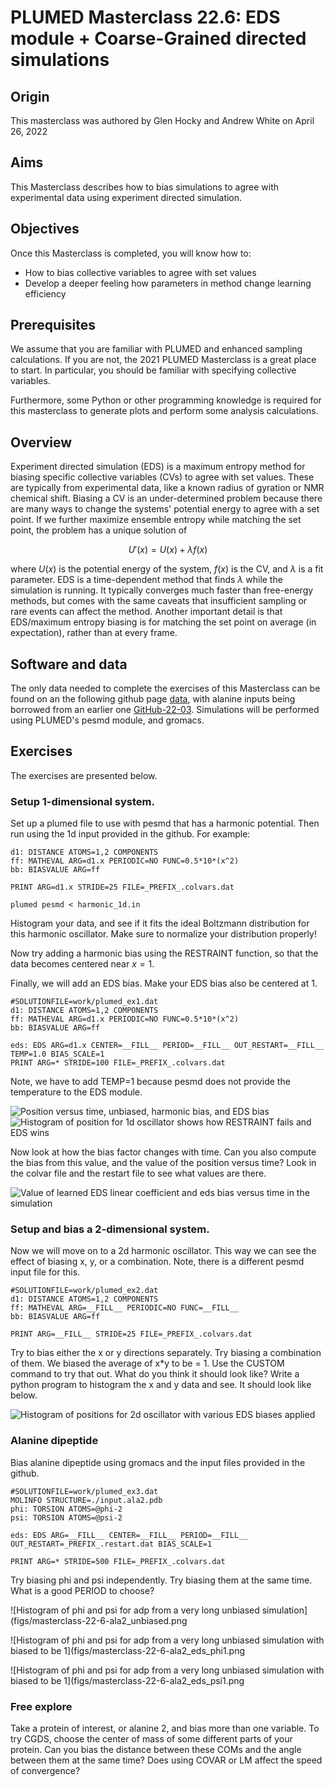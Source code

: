 # PLUMED Masterclass 22.6: EDS module + Coarse-Grained directed simulations

## Origin 

This masterclass was authored by Glen Hocky and Andrew White on April 26, 2022

## Aims

This Masterclass describes how to bias simulations to agree with experimental data using experiment directed simulation.

## Objectives

Once this Masterclass is completed, you will know how to:

- How to bias collective variables to agree with set values
- Develop a deeper feeling how parameters in method change learning efficiency

## Prerequisites

We assume that you are familiar with PLUMED and enhanced sampling calculations. If you are not, the 2021 PLUMED Masterclass is a great place to start. In particular, you should be familiar with specifying collective variables.

Furthermore, some Python or other programming knowledge is required for this masterclass to generate plots and perform some analysis calculations.

## Overview

Experiment directed simulation (EDS) is a maximum entropy method for biasing specific collective variables (CVs) to agree with set values. These are typically from experimental data, like a known radius of gyration or NMR chemical shift. Biasing a CV is an under-determined problem because there are many ways to change the systems' potential energy to agree with a set point. If we further maximize ensemble entropy while matching the set point, the problem has a unique solution of

$$
U'(x) = U(x) + \lambda f(x)
$$

where $U(x)$ is the potential energy of the system, $f(x)$ is the CV, and $\lambda$ is a fit parameter. EDS is a time-dependent method that finds $\lambda$ while the simulation is running. It typically converges much faster than free-energy methods, but comes with the same caveats that insufficient sampling or rare events can affect the method. Another important detail is that EDS/maximum entropy biasing is for matching the set point on average (in expectation), rather than at every frame.

## Software and data

The only data needed to complete the exercises of this Masterclass can be found on an the following github page [data](https://github.com/hockyg/plumed-eds-masterclass), with alanine inputs being borrowed from an earlier one [GitHub-22-03](https://github.com/invemichele/masterclass-22-03.git/).
Simulations will be performed using PLUMED's pesmd module, and gromacs.

## Exercises

The exercises are presented below.

### Setup 1-dimensional system.

Set up a plumed file to use with pesmd that has a harmonic potential. Then run using the 1d input provided in the github. For example:

```plumed
d1: DISTANCE ATOMS=1,2 COMPONENTS
ff: MATHEVAL ARG=d1.x PERIODIC=NO FUNC=0.5*10*(x^2)
bb: BIASVALUE ARG=ff

PRINT ARG=d1.x STRIDE=25 FILE=_PREFIX_.colvars.dat
```

````
plumed pesmd < harmonic_1d.in
````

Histogram your data, and see if it fits the ideal Boltzmann distribution for this harmonic oscillator. Make sure to normalize your distribution properly!

Now try adding a harmonic bias using the RESTRAINT function, so that the data becomes centered near $x=1$.

Finally, we will add an EDS bias. Make your EDS bias also be centered at 1.

```plumed
#SOLUTIONFILE=work/plumed_ex1.dat
d1: DISTANCE ATOMS=1,2 COMPONENTS
ff: MATHEVAL ARG=d1.x PERIODIC=NO FUNC=0.5*10*(x^2)
bb: BIASVALUE ARG=ff

eds: EDS ARG=d1.x CENTER=__FILL__ PERIOD=__FILL__ OUT_RESTART=__FILL__ TEMP=1.0 BIAS_SCALE=1
PRINT ARG=* STRIDE=100 FILE=_PREFIX_.colvars.dat
```

Note, we have to add TEMP=1 because pesmd does not provide the temperature to the EDS module.

![Position versus time, unbiased, harmonic bias, and EDS bias](figs/masterclass-22-6-comp_rest_eds.png) 
![Histogram of position for 1d oscillator shows how RESTRAINT fails and EDS wins](figs/masterclass-22-6-comp_rest_eds_hist.png) 

Now look at how the bias factor changes with time. Can you also compute the bias from this value, and the value of the position versus time? Look in the colvar file and the restart file to see what values are there.

![Value of learned EDS linear coefficient and eds bias versus time in the simulation](figs/masterclass-22-6-1d_check_bias.png) 

### Setup and bias a 2-dimensional system.

Now we will move on to a 2d harmonic oscillator. This way we can see the effect of biasing x, y, or a combination. Note, there is a different pesmd input file for this.

```plumed
#SOLUTIONFILE=work/plumed_ex2.dat
d1: DISTANCE ATOMS=1,2 COMPONENTS
ff: MATHEVAL ARG=__FILL__ PERIODIC=NO FUNC=__FILL__
bb: BIASVALUE ARG=ff

PRINT ARG=__FILL__ STRIDE=25 FILE=_PREFIX_.colvars.dat
```

Try to bias either the x or y directions separately. Try biasing a combination of them.
We biased the average of x*y to be = 1. Use the CUSTOM command to try that out. What do you think it should look like?
Write a python program to histogram the x and y data and see. It should look like below.

![Histogram of positions for 2d oscillator with various EDS biases applied](figs/masterclass-22-6-2d_bias.png)

### Alanine dipeptide

Bias alanine dipeptide using gromacs and the input files provided in the github.

```plumed
#SOLUTIONFILE=work/plumed_ex3.dat
MOLINFO STRUCTURE=./input.ala2.pdb
phi: TORSION ATOMS=@phi-2
psi: TORSION ATOMS=@psi-2

eds: EDS ARG=__FILL__ CENTER=__FILL__ PERIOD=__FILL__ OUT_RESTART=_PREFIX_.restart.dat BIAS_SCALE=1

PRINT ARG=* STRIDE=500 FILE=_PREFIX_.colvars.dat
```

Try biasing phi and psi independently. Try biasing them at the same time. What is a good PERIOD to choose?

![Histogram of phi and psi for adp from a very long unbiased simulation](figs/masterclass-22-6-ala2_unbiased.png 

![Histogram of phi and psi for adp from a very long unbiased simulation with <phi> biased to be 1](figs/masterclass-22-6-ala2_eds_phi1.png  

![Histogram of phi and psi for adp from a very long unbiased simulation with <psi> biased to be 1](figs/masterclass-22-6-ala2_eds_psi1.png 

### Free explore

Take a protein of interest, or alanine 2, and bias more than one variable. To try CGDS, choose the center of mass of some different parts of your protein. Can you bias the distance between these COMs and the angle between them at the same time? Does using COVAR or LM affect the speed of convergence?
